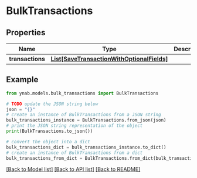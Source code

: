 # BulkTransactions


## Properties

Name | Type | Description | Notes
------------ | ------------- | ------------- | -------------
**transactions** | [**List[SaveTransactionWithOptionalFields]**](SaveTransactionWithOptionalFields.md) |  | 

## Example

```python
from ynab.models.bulk_transactions import BulkTransactions

# TODO update the JSON string below
json = "{}"
# create an instance of BulkTransactions from a JSON string
bulk_transactions_instance = BulkTransactions.from_json(json)
# print the JSON string representation of the object
print(BulkTransactions.to_json())

# convert the object into a dict
bulk_transactions_dict = bulk_transactions_instance.to_dict()
# create an instance of BulkTransactions from a dict
bulk_transactions_from_dict = BulkTransactions.from_dict(bulk_transactions_dict)
```
[[Back to Model list]](../README.md#documentation-for-models) [[Back to API list]](../README.md#documentation-for-api-endpoints) [[Back to README]](../README.md)


